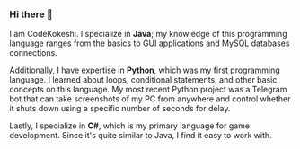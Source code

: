 ### Hi there 👋

I am CodeKokeshi. I specialize in **Java**; my knowledge of this programming language ranges from the basics to GUI applications and MySQL databases connections.

Additionally, I have expertise in **Python**, which was my first programming language. I learned about loops, conditional statements, and other basic concepts on this language. My most recent Python project was a Telegram bot that can take screenshots of my PC from anywhere and control whether it shuts down using a specific number of seconds for delay. 

Lastly, I specialize in **C#**, which is my primary language for game development. Since it's quite similar to Java, I find it easy to work with.

<!--
**CodeKokeshi/CodeKokeshi** is a ✨ _special_ ✨ repository because its `README.md` (this file) appears on your GitHub profile.

Here are some ideas to get you started:

- 🔭 I’m currently working on ...
- 🌱 I’m currently learning ...
- 👯 I’m looking to collaborate on ...
- 🤔 I’m looking for help with ...
- 💬 Ask me about ...
- 📫 How to reach me: ...
- 😄 Pronouns: ...
- ⚡ Fun fact: ...
-->
